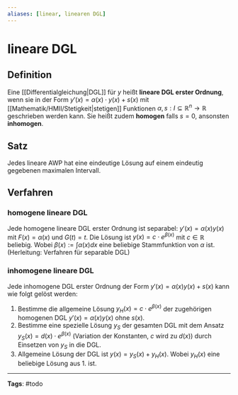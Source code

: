 ```yaml
---
aliases: [linear, linearen DGL]
---
```


# lineare DGL

## Definition

Eine [[Differentialgleichung|DGL]] für $y$ heißt **lineare DGL erster Ordnung**, wenn sie in der Form $y'(x) = \alpha(x) \cdot y(x) + s(x)$ mit [[Mathematik/HMII/Stetigkeit|stetigen]] Funktionen $\alpha , s: I \subseteq \mathbb{R}^{n} \to \mathbb{R}$ geschrieben werden kann. Sie heißt zudem **homogen** falls $s = 0$, ansonsten **inhomogen**.

## Satz

Jedes lineare AWP hat eine eindeutige Lösung auf einem eindeutig gegebenen maximalen Intervall.

## Verfahren

### homogene lineare DGL

Jede homogene lineare DGL erster Ordnung ist separabel: $y'(x) = \alpha(x) y(x)$ mit $F(x) = \alpha(x)$ und $G(t) = t$. Die Lösung ist $y(x) = c \cdot e^{\beta(x)}$ mit $c \in \mathbb{R}$ beliebig. Wobei $\beta(x) := \int \alpha(x) dx$ eine beliebige Stammfunktion von $\alpha$ ist.
(Herleitung: Verfahren für separable DGL)

### inhomogene lineare DGL

Jede inhomogene DGL erster Ordnung der Form $y'(x) = \alpha(x) y(x) + s(x)$ kann wie folgt gelöst werden:

1. Bestimme die allgemeine Lösung $y_{H}(x) = c \cdot e^{\beta(x)}$ der zugehörigen homogenen DGL $y'(x) = \alpha(x) y(x)$ ohne $s(x)$.
2. Bestimme eine spezielle Lösung $y_{S}$ der gesamten DGL mit dem Ansatz $y_{S}(x) = d(x) \cdot e^{\beta(x)}$ (Variation der Konstanten, $c$ wird zu $d(x)$) durch Einsetzen von $y_{S}$ in die DGL.
3. Allgemeine Lösung der DGL ist $y(x) = y_{S}(x) + y_{H}(x)$. Wobei $y_{H}(x)$ eine beliebige Lösung aus 1. ist.

---

**Tags**: #todo
